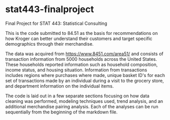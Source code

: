 # stat443-finalproject
Final Project for STAT 443: Statistical Consulting

This is the code submitted to 84.51 as the basis for recommendations on how Kroger can better understand their customers and target specific demographics through their merchandise. 

The data was acquired from https://www.8451.com/area51/ and consists of transaction information from 5000 households across the United States. These households reported information such as household composition, income status, and housing situation. Information from transactions includes regions where purchases where made, unique basket ID's for each set of transactions made by an individual during a visit to the grocery store, and department information on the individual items.

The code is laid out in a few separate sections focusing on how data cleaning was performed, modeling techniques used, trend analysis, and an additional merchandise pairing analysis. Each of the analyses can be run sequentially from the beginning of the markdown file.
